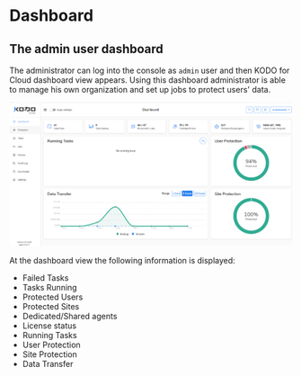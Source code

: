 # Dashboard



## The admin user dashboard <a id="the-admin-user-dashboard"></a>

The administrator can log into the console as `admin` user and then KODO for Cloud dashboard view appears. Using this dashboard administrator is able to manage his own organization and set up jobs to protect users' data.

![](../../.gitbook/assets/obraz%20%282%29.png)

At the dashboard view the following information is displayed:

* Failed Tasks
* Tasks Running
* Protected Users
* Protected Sites
* Dedicated/Shared agents
* License status 
* Running Tasks
* User Protection
* Site Protection
* Data Transfer

